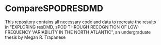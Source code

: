 # CompareSPODRESDMD
This repository contains all necessary code and data to recreate the results in "EXPLORING resDMD, sPOD THROUGH RECOGNITION OF LOW-FREQUENCY VARIABILITY IN THE NORTH ATLANTIC", an undergraduate thesis by Megan R. Trapanese
